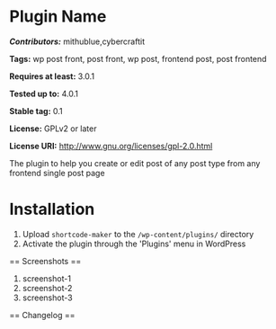 # Plugin Name #
***Contributors:*** mithublue,cybercraftit

**Tags:** wp post front, post front, wp post, frontend post, post frontend

**Requires at least:** 3.0.1

**Tested up to:** 4.0.1

**Stable tag:** 0.1

**License:** GPLv2 or later

**License URI:** http://www.gnu.org/licenses/gpl-2.0.html

The plugin to help you create or edit post of any post type from any frontend single post page


# Installation #

1. Upload `shortcode-maker` to the `/wp-content/plugins/` directory
2. Activate the plugin through the 'Plugins' menu in WordPress

 
== Screenshots ==

1. screenshot-1
2. screenshot-2
3. screenshot-3

== Changelog ==

